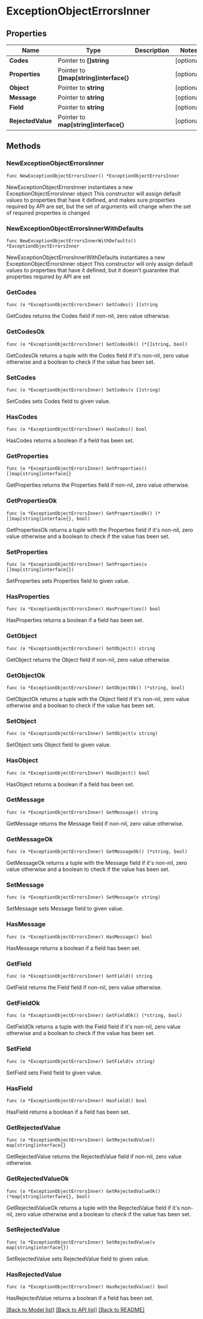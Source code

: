 # ExceptionObjectErrorsInner

## Properties

Name | Type | Description | Notes
------------ | ------------- | ------------- | -------------
**Codes** | Pointer to **[]string** |  | [optional] 
**Properties** | Pointer to **[]map[string]interface{}** |  | [optional] 
**Object** | Pointer to **string** |  | [optional] 
**Message** | Pointer to **string** |  | [optional] 
**Field** | Pointer to **string** |  | [optional] 
**RejectedValue** | Pointer to **map[string]interface{}** |  | [optional] 

## Methods

### NewExceptionObjectErrorsInner

`func NewExceptionObjectErrorsInner() *ExceptionObjectErrorsInner`

NewExceptionObjectErrorsInner instantiates a new ExceptionObjectErrorsInner object
This constructor will assign default values to properties that have it defined,
and makes sure properties required by API are set, but the set of arguments
will change when the set of required properties is changed

### NewExceptionObjectErrorsInnerWithDefaults

`func NewExceptionObjectErrorsInnerWithDefaults() *ExceptionObjectErrorsInner`

NewExceptionObjectErrorsInnerWithDefaults instantiates a new ExceptionObjectErrorsInner object
This constructor will only assign default values to properties that have it defined,
but it doesn't guarantee that properties required by API are set

### GetCodes

`func (o *ExceptionObjectErrorsInner) GetCodes() []string`

GetCodes returns the Codes field if non-nil, zero value otherwise.

### GetCodesOk

`func (o *ExceptionObjectErrorsInner) GetCodesOk() (*[]string, bool)`

GetCodesOk returns a tuple with the Codes field if it's non-nil, zero value otherwise
and a boolean to check if the value has been set.

### SetCodes

`func (o *ExceptionObjectErrorsInner) SetCodes(v []string)`

SetCodes sets Codes field to given value.

### HasCodes

`func (o *ExceptionObjectErrorsInner) HasCodes() bool`

HasCodes returns a boolean if a field has been set.

### GetProperties

`func (o *ExceptionObjectErrorsInner) GetProperties() []map[string]interface{}`

GetProperties returns the Properties field if non-nil, zero value otherwise.

### GetPropertiesOk

`func (o *ExceptionObjectErrorsInner) GetPropertiesOk() (*[]map[string]interface{}, bool)`

GetPropertiesOk returns a tuple with the Properties field if it's non-nil, zero value otherwise
and a boolean to check if the value has been set.

### SetProperties

`func (o *ExceptionObjectErrorsInner) SetProperties(v []map[string]interface{})`

SetProperties sets Properties field to given value.

### HasProperties

`func (o *ExceptionObjectErrorsInner) HasProperties() bool`

HasProperties returns a boolean if a field has been set.

### GetObject

`func (o *ExceptionObjectErrorsInner) GetObject() string`

GetObject returns the Object field if non-nil, zero value otherwise.

### GetObjectOk

`func (o *ExceptionObjectErrorsInner) GetObjectOk() (*string, bool)`

GetObjectOk returns a tuple with the Object field if it's non-nil, zero value otherwise
and a boolean to check if the value has been set.

### SetObject

`func (o *ExceptionObjectErrorsInner) SetObject(v string)`

SetObject sets Object field to given value.

### HasObject

`func (o *ExceptionObjectErrorsInner) HasObject() bool`

HasObject returns a boolean if a field has been set.

### GetMessage

`func (o *ExceptionObjectErrorsInner) GetMessage() string`

GetMessage returns the Message field if non-nil, zero value otherwise.

### GetMessageOk

`func (o *ExceptionObjectErrorsInner) GetMessageOk() (*string, bool)`

GetMessageOk returns a tuple with the Message field if it's non-nil, zero value otherwise
and a boolean to check if the value has been set.

### SetMessage

`func (o *ExceptionObjectErrorsInner) SetMessage(v string)`

SetMessage sets Message field to given value.

### HasMessage

`func (o *ExceptionObjectErrorsInner) HasMessage() bool`

HasMessage returns a boolean if a field has been set.

### GetField

`func (o *ExceptionObjectErrorsInner) GetField() string`

GetField returns the Field field if non-nil, zero value otherwise.

### GetFieldOk

`func (o *ExceptionObjectErrorsInner) GetFieldOk() (*string, bool)`

GetFieldOk returns a tuple with the Field field if it's non-nil, zero value otherwise
and a boolean to check if the value has been set.

### SetField

`func (o *ExceptionObjectErrorsInner) SetField(v string)`

SetField sets Field field to given value.

### HasField

`func (o *ExceptionObjectErrorsInner) HasField() bool`

HasField returns a boolean if a field has been set.

### GetRejectedValue

`func (o *ExceptionObjectErrorsInner) GetRejectedValue() map[string]interface{}`

GetRejectedValue returns the RejectedValue field if non-nil, zero value otherwise.

### GetRejectedValueOk

`func (o *ExceptionObjectErrorsInner) GetRejectedValueOk() (*map[string]interface{}, bool)`

GetRejectedValueOk returns a tuple with the RejectedValue field if it's non-nil, zero value otherwise
and a boolean to check if the value has been set.

### SetRejectedValue

`func (o *ExceptionObjectErrorsInner) SetRejectedValue(v map[string]interface{})`

SetRejectedValue sets RejectedValue field to given value.

### HasRejectedValue

`func (o *ExceptionObjectErrorsInner) HasRejectedValue() bool`

HasRejectedValue returns a boolean if a field has been set.


[[Back to Model list]](../README.md#documentation-for-models) [[Back to API list]](../README.md#documentation-for-api-endpoints) [[Back to README]](../README.md)


